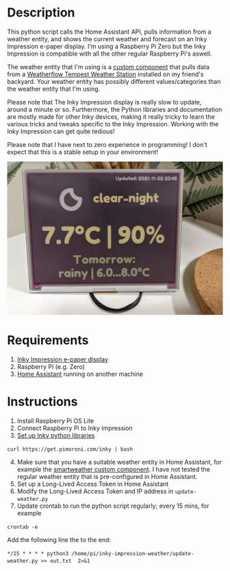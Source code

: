 # Description
This python script calls the Home Assistant API, pulls information from a weather entity, and shows the current weather and forecast on an Inky Impression e-paper display. I'm using a Raspberry Pi Zero but the Inky Impression is compatible with all the other regular Raspberry Pi's aswell.

The weather entity that I'm using is a [custom component](https://github.com/briis/smartweather) that pulls data from a [Weatherflow Tempest Weather Station](https://weatherflow.com/tempest-weather-system/) installed on my friend's backyard. Your weather entity has possibly different values/categories than the weather entity that I'm using.

Please note that The Inky Impression display is really slow to update, around a minute or so. Furthermore, the Python libraries and documentation are mostly made for other Inky devices, making it really tricky to learn the various tricks and tweaks specific to the Inky Impression. Working with the Inky Impression can get quite tedious!

Please note that I have next to zero experience in programming! I don't expect that this is a stable setup in your environment!

![Example](/inky-impression-weather.png)

# Requirements
1. [Inky Impression e-paper display](https://shop.pimoroni.com/products/inky-impression) 
2. Raspberry Pi (e.g. Zero)
3. [Home Assistant](https://www.home-assistant.io/) running on another machine

# Instructions
1. Install Raspberry Pi OS Lite
2. Connect Raspberry Pi to Inky Impression
3. [Set up Inky python libraries](http://docs.pimoroni.com/inkyphat/)

`curl https://get.pimoroni.com/inky | bash`

4. Make sure that you have a suitable weather entity in Home Assistant, for example the [smartweather custom component](https://github.com/briis/smartweather). I have not tested the regular weather entity that is pre-configured in Home Assistant.
5. Set up a Long-Lived Access Token in Home Assistant
6. Modify the Long-Lived Access Token and IP address in `update-weather.py`
7. Update crontab to run the python script regularly; every 15 mins, for example

`crontab -e`

Add the following line the to the end:

`*/15 * * * * python3 /home/pi/inky-impression-weather/update-weather.py >> out.txt  2>&1` 
